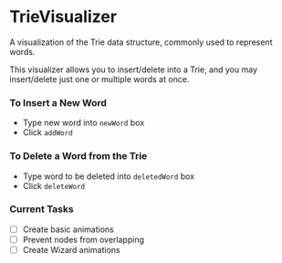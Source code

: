 # TrieVisualizer

A visualization of the Trie data structure, commonly used to represent words.

This visualizer allows you to insert/delete into a Trie, and you may insert/delete just one or multiple words at
once. 

### To Insert a New Word
- Type new word into `newWord` box
- Click `addWord`
	
### To Delete a Word from the Trie
- Type word to be deleted into `deletedWord` box
- Click `deleteWord`

### Current Tasks
- [ ] Create basic animations
- [ ] Prevent nodes from overlapping
- [ ] Create Wizard animations
